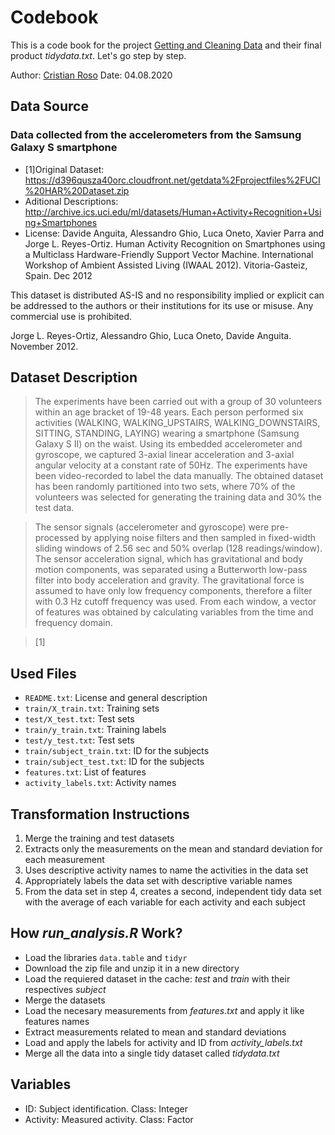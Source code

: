 # Codebook

This is a code book for the project [Getting and Cleaning Data](https://github.com/Crawbyte/tidydata) and their final product _tidydata.txt_. Let's go step by step.

Author: [Cristian Roso](https://github.com/Crawbyte) Date: 04.08.2020

## Data Source
### Data collected from the accelerometers from the Samsung Galaxy S smartphone
  * [1]Original Dataset: https://d396qusza40orc.cloudfront.net/getdata%2Fprojectfiles%2FUCI%20HAR%20Dataset.zip
  * Aditional Descriptions: http://archive.ics.uci.edu/ml/datasets/Human+Activity+Recognition+Using+Smartphones
  * License: Davide Anguita, Alessandro Ghio, Luca Oneto, Xavier Parra and Jorge L. Reyes-Ortiz. Human Activity Recognition on Smartphones using a Multiclass Hardware-Friendly Support Vector Machine. International Workshop of Ambient Assisted Living (IWAAL 2012). Vitoria-Gasteiz, Spain. Dec 2012

This dataset is distributed AS-IS and no responsibility implied or explicit can be addressed to the authors or their institutions for its use or misuse. Any commercial use is prohibited.

Jorge L. Reyes-Ortiz, Alessandro Ghio, Luca Oneto, Davide Anguita. November 2012.

## Dataset Description
> The experiments have been carried out with a group of 30 volunteers within an age bracket of 19-48 years. Each person performed six activities (WALKING, WALKING_UPSTAIRS, WALKING_DOWNSTAIRS, SITTING, STANDING, LAYING) wearing a smartphone (Samsung Galaxy S II) on the waist. Using its embedded accelerometer and gyroscope, we captured 3-axial linear acceleration and 3-axial angular velocity at a constant rate of 50Hz. The experiments have been video-recorded to label the data manually. The obtained dataset has been randomly partitioned into two sets, where 70% of the volunteers was selected for generating the training data and 30% the test data.

> The sensor signals (accelerometer and gyroscope) were pre-processed by applying noise filters and then sampled in fixed-width sliding windows of 2.56 sec and 50% overlap (128 readings/window). The sensor acceleration signal, which has gravitational and body motion components, was separated using a Butterworth low-pass filter into body acceleration and gravity. The gravitational force is assumed to have only low frequency components, therefore a filter with 0.3 Hz cutoff frequency was used. From each window, a vector of features was obtained by calculating variables from the time and frequency domain.

> [1]

## Used Files
  * `README.txt`: License and general description
  * `train/X_train.txt`: Training sets
  * `test/X_test.txt`: Test sets
  * `train/y_train.txt`: Training labels
  * `test/y_test.txt`: Test sets
  * `train/subject_train.txt`: ID for the subjects
  * `train/subject_test.txt`: ID for the subjects
  * `features.txt`: List of features
  * `activity_labels.txt`: Activity names
  
## Transformation Instructions
  1. Merge the training and test datasets
  2. Extracts only the measurements on the mean and standard deviation for each measurement
  3. Uses descriptive activity names to name the activities in the data set
  4. Appropriately labels the data set with descriptive variable names
  5. From the data set in step 4, creates a second, independent tidy data set with the average of each variable for each activity and each subject
  
## How _run_analysis.R_ Work?

  * Load the libraries `data.table` and `tidyr`
  * Download the zip file and unzip it in a new directory
  * Load the requiered dataset in the cache: _test_ and _train_ with their respectives _subject_
  * Merge the datasets
  * Load the necesary measurements from _features.txt_ and apply it like features names
  * Extract measurements related to mean and standard deviations
  * Load and apply the labels for activity and ID from _activity_labels.txt_
  * Merge all the data into a single tidy dataset called _tidydata.txt_

## Variables
  * ID: Subject identification. Class: Integer
  * Activity: Measured activity. Class: Factor